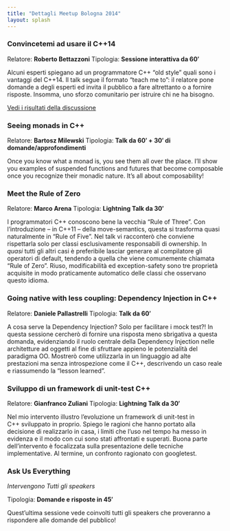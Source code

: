 ```yaml
---
title: "Dettagli Meetup Bologna 2014"
layout: splash
---
```


### Convincetemi ad usare il C++14

Relatore: **Roberto Bettazzoni**
Tipologia: **Sessione interattiva da 60′**

Alcuni esperti spiegano ad un programmatore C++ “old style” quali sono i vantaggi del C++14. Il talk segue il formato “teach me to”: il relatore pone domande a degli esperti ed invita il pubblico a fare altrettanto o a fornire risposte. Insomma, uno sforzo comunitario per istruire chi ne ha bisogno.

[Vedi i risultati della discussione](https://docs.google.com/document/d/1EGEHJblESsqhw_aMF42rBLG7PdTtZCwj0UOtfnAlkg4/edit?usp=sharing)

### Seeing monads in C++

Relatore: **Bartosz Milewski**
Tipologia: **Talk da 60′ + 30′ di domande/approfondimenti**

Once you know what a monad is, you see them all over the place. I’ll show you examples of suspended functions and futures that become composable once you recognize their monadic nature. It’s all about composability!
 
### Meet the Rule of Zero

Relatore: **Marco Arena**
Tipologia: **Lightning Talk da 30′**

I programmatori C++ conoscono bene la vecchia “Rule of Three”. Con l’introduzione – in C++11 – della move-semantics, questa si trasforma quasi naturalmente in “Rule of Five”. Nel talk vi racconterò che conviene rispettarla solo per classi esclusivamente responsabili di ownership. In _quasi_ tutti gli altri casi è preferibile lasciar generare al compilatore gli operatori di default, tendendo a quella che viene comunemente chiamata “Rule of Zero”. Riuso, modificabilità ed exception-safety sono tre proprietà acquisite in modo praticamente automatico delle classi che osservano questo idioma.


### Going native with less coupling: Dependency Injection in C++

Relatore: **Daniele Pallastrelli**
Tipologia: **Talk da 60′**

A cosa serve la Dependency Injection? Solo per facilitare i mock test?! In questa sessione cercherò di fornire una risposta meno sbrigativa a questa domanda, evidenziando il ruolo centrale della Dependency Injection nelle architetture ad oggetti al fine di sfruttare appieno le potenzialità del paradigma OO. Mostrerò come utilizzarla in un linguaggio ad alte prestazioni ma senza introspezione come il C++, descrivendo un caso reale e riassumendo la “lesson learned”.

### Sviluppo di un framework di unit-test C++

Relatore: **Gianfranco Zuliani**
Tipologia: **Lightning Talk da 30′**

Nel mio intervento illustro l’evoluzione un framework di unit-test in C++ sviluppato in proprio. Spiego le ragioni che hanno portato alla decisione di realizzarlo in casa, i limiti che l’uso nel tempo ha messo in evidenza e il modo con cui sono stati affrontati e superati. Buona parte dell’intervento è focalizzata sulla presentazione delle tecniche implementative. Al termine, un confronto ragionato con googletest.

### Ask Us Everything

*Intervengono Tutti gli speakers*

Tipologia: **Domande e risposte in 45′**

Quest’ultima sessione vede coinvolti tutti gli speakers che proveranno a rispondere alle domande del pubblico!